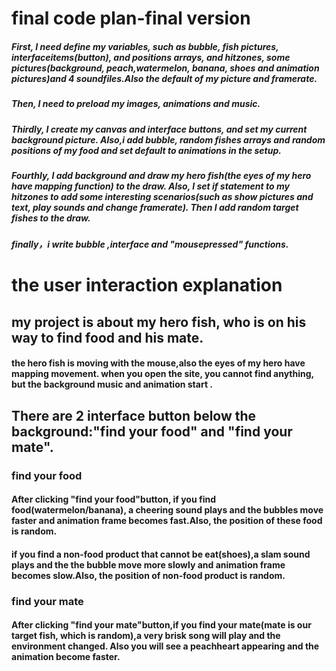 
# final code plan-final version


##### First, I need define my variables, such as bubble, fish pictures, interfaceitems(button), and positions arrays, and hitzones, some pictures(background, peach,watermelon, banana, shoes and animation pictures)and 4 soundfiles.Also the default of my picture and framerate.

##### Then, I need to preload my images, animations and music.

##### Thirdly, I create my canvas and interface buttons, and set my current background picture. Also,i add bubble, random fishes arrays and random positions of my food and set default to animations in the setup.

##### Fourthly, I add background and draw my hero fish(the eyes of my hero have mapping function) to the draw. Also, I set if statement to my hitzones to add some interesting scenarios(such as show pictures and text, play sounds and change framerate). Then I add random target fishes to the draw.
##### finally，i write bubble ,interface and "mousepressed" functions.

# the user interaction explanation
## my project is about my hero fish, who is on his way to find food and his mate.
#### the hero fish is moving with the mouse,also the eyes of my hero have mapping movement. when you open the site, you cannot find anything, but the background music and animation start .
## There are 2 interface button below the background:"find your food" and "find your mate".
### find your food
#### After clicking "find your food"button, if you find food(watermelon/banana), a cheering sound plays and the bubbles move faster and animation frame becomes fast.Also, the position of these food is random.
#### if you find a non-food product that cannot be eat(shoes),a slam sound plays and the the bubble move more slowly and animation frame becomes slow.Also, the position of non-food product is random.
### find your mate
#### After clicking "find your mate"button,if you find your mate(mate is our target fish, which is random),a very brisk song will play and the environment changed. Also you will see a peachheart appearing and the animation become faster.



